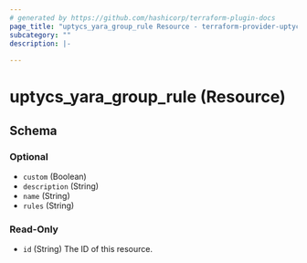 ```yaml
---
# generated by https://github.com/hashicorp/terraform-plugin-docs
page_title: "uptycs_yara_group_rule Resource - terraform-provider-uptycs"
subcategory: ""
description: |-
  
---
```


# uptycs_yara_group_rule (Resource)





<!-- schema generated by tfplugindocs -->
## Schema

### Optional

- `custom` (Boolean)
- `description` (String)
- `name` (String)
- `rules` (String)

### Read-Only

- `id` (String) The ID of this resource.



